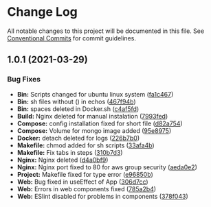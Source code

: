 # Change Log

All notable changes to this project will be documented in this file.
See [Conventional Commits](https://conventionalcommits.org) for commit guidelines.

## 1.0.1 (2021-03-29)


### Bug Fixes

* **Bin:** Scripts changed for ubuntu linux system ([fa1c467](https://github.com/MoonLookOK/Website-MoonLook/commit/fa1c46757de3ce82cc113bc9f24fb8488e663d5f))
* **Bin:** sh files without () in echos ([467f94b](https://github.com/MoonLookOK/Website-MoonLook/commit/467f94b8c6d3e6c25d10be358cbf3236ca6d9bb4))
* **Bin:** spaces deleted in Docker.sh ([c4af5fd](https://github.com/MoonLookOK/Website-MoonLook/commit/c4af5fd06d6f6f52b0737e69e5e760c3b4eebf5d))
* **Build:** Nginx deleted for manual instalation ([7993fed](https://github.com/MoonLookOK/Website-MoonLook/commit/7993fedb0f2b6f790bdcfb93e45968ac75abcc50))
* **Compose:** config installation fixed for short file ([d82a754](https://github.com/MoonLookOK/Website-MoonLook/commit/d82a7548e79c24c97c6ff4f8097cb6229c7fd6a1))
* **Compose:** Volume for mongo image added ([95e8975](https://github.com/MoonLookOK/Website-MoonLook/commit/95e8975cde92ee23792680766dd1534c352b1f18))
* **Docker:** detach deleted for logs ([226b7b0](https://github.com/MoonLookOK/Website-MoonLook/commit/226b7b021782ca577304ac23922ea3f7ee9f1bb5))
* **Makefile:** chmod added for sh scripts ([33afa4b](https://github.com/MoonLookOK/Website-MoonLook/commit/33afa4b1f9205873a0f66336f5456c53b9181836))
* **Makefile:** Fix tabs in steps ([310b7d3](https://github.com/MoonLookOK/Website-MoonLook/commit/310b7d33b856b7667be6e9cdbb113f4b58daf43b))
* **Nginx:** Nginx deleted ([d4a0bf9](https://github.com/MoonLookOK/Website-MoonLook/commit/d4a0bf9552794e3db16e4d82ee6b8e3f50a61bde))
* **Nginx:** Nginx port fixed to 80 for aws group security ([aeda0e2](https://github.com/MoonLookOK/Website-MoonLook/commit/aeda0e23bd03429ebd271aa437d16afdc11a559d))
* **Project:** Makefile fixed for type error ([e96850b](https://github.com/MoonLookOK/Website-MoonLook/commit/e96850b42345cef4a2e1aed01f194b9517c9e7a8))
* **Web:** Bug fixed in  useEffect of App ([306d7cc](https://github.com/MoonLookOK/Website-MoonLook/commit/306d7cce8a7950058e267b44e53189d0b71bde62))
* **Web:** Errors in web components fixed ([785a2b4](https://github.com/MoonLookOK/Website-MoonLook/commit/785a2b40738cd989cfaffeba09030495be54f0ab))
* **Web:** ESlint disabled  for problems in components ([378f043](https://github.com/MoonLookOK/Website-MoonLook/commit/378f043e994569734c5fbba64f81f836bbb33b30))
